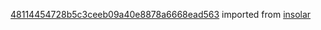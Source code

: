 [48114454728b5c3ceeb09a40e8878a6668ead563](https://github.com/insolar/insolar/commit/48114454728b5c3ceeb09a40e8878a6668ead563) imported from [insolar](https://github.com/insolar/insolar)
